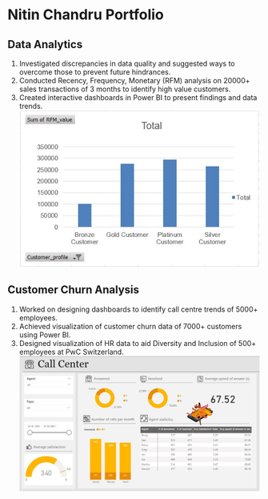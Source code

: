 # Nitin Chandru Portfolio
## Data Analytics
1) Investigated discrepancies in data quality and suggested ways to overcome those to prevent future hindrances.
2) Conducted Recency, Frequency, Monetary (RFM) analysis on 20000+ sales transactions of 3 months to identify high value customers.
3) Created interactive dashboards in Power BI to present findings and data trends.
![alt text](https://github.com/Nitin-Chandru/Nitin-Chandru/blob/main/images/KPMG%20report.JPG)

## Customer Churn Analysis
1) Worked on designing dashboards to identify call centre trends of 5000+ employees.
2) Achieved visualization of customer churn data of 7000+ customers using Power BI.
3) Designed visualization of HR data to aid Diversity and Inclusion of 500+ employees at PwC Switzerland.
![alt text](https://github.com/Nitin-Chandru/Nitin-Chandru/blob/main/images/call%20centre%20image.JPG)

